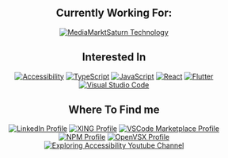 <!--<div align="center">
  <img alt="GitHub Stats" height="180em" src="https://github-readme-stats.vercel.app/api?username=sketchbuch&count_private=true&show_icons=true&hide_title=true&ring_color=8c8da7&icon_color=8c8da7" />
  <img alt="Most used programming languages"  height="180em" src="https://github-readme-stats.vercel.app/api/top-langs?username=sketchbuch&count_private=true&show_icons=true&hide_title=true" />
</div>-->

<div align="center">
  <h2 align="center">Currently Working For:</h2>
  
  [![MediaMarktSaturn Technology](https://img.shields.io/static/v1?label=&message=MediaMarktSaturn&nbsp;Technology&color=df0000&style=for-the-badge&logo=github)](https://github.com/MediaMarktSaturn)
</div>

<div align="center">
  <h2 align="center">Interested In</h2>

  [![Accessibility](https://img.shields.io/static/v1?label=&message=Accessibility&color=2ea44f&style=for-the-badge)](https://github.com/sketchbuch?tab=repositories&q=accessibility&type=&language=&sort=)
  [![TypeScript](https://img.shields.io/badge/typescript-%23007ACC.svg?style=for-the-badge&logo=typescript&logoColor=white)](https://github.com/sketchbuch?tab=repositories&q=&type=&language=typescript&sort=)
  [![JavaScript](https://img.shields.io/badge/javascript-%23323330.svg?style=for-the-badge&logo=javascript&logoColor=%23F7DF1E)](https://github.com/sketchbuch?tab=repositories&q=&type=&language=javascript&sort=)
  [![React](https://img.shields.io/badge/react-%2320232a.svg?style=for-the-badge&logo=react&logoColor=%2361DAFB)](https://github.com/sketchbuch?tab=repositories&q=react&type=&language=javascript&sort=)
  [![Flutter](https://img.shields.io/badge/Flutter-%2302569B.svg?style=for-the-badge&logo=Flutter&logoColor=white)](https://github.com/sketchbuch?tab=repositories&q=&type=&language=flutter&sort=)
  [![Visual Studio Code](https://img.shields.io/badge/Visual%20Studio%20Code-0078d7.svg?style=for-the-badge&logo=visual-studio-code&logoColor=white)](https://github.com/sketchbuch?tab=repositories&q=vscode&type=&language=&sort=)
</div>

<div align="center">
  <h2 align="center">Where To Find me</h2>

  [![LinkedIn Profile](https://img.shields.io/badge/linkedin-%230077B5.svg?style=for-the-badge&logo=linkedin&logoColor=white)](https://www.linkedin.com/in/stephen-bungert-ab3985256/)
  [![XING Profile](https://img.shields.io/badge/xing-%23006567.svg?style=for-the-badge&logo=xing&logoColor=white)](https://www.xing.com/profile/Stephen_Bungert/cv)
  [![VSCode Marketplace Profile](https://img.shields.io/static/v1?label=&message=VSCode&nbsp;Marketplace&color=0078d7&style=for-the-badge)](https://marketplace.visualstudio.com/publishers/sketchbuch)
  [![NPM Profile](https://img.shields.io/static/v1?label=&message=NPM&nbsp;Profile&color=cb3837&style=for-the-badge)](https://www.npmjs.com/~sketchbuch)
  [![OpenVSX Profile](https://img.shields.io/static/v1?label=&message=OpenVSX&nbsp;Marketplace&color=a60ee5&style=for-the-badge)](https://open-vsx.org/namespace/sketchbuch)
  [![Exploring Accessibility Youtube Channel](https://img.shields.io/badge/YouTube-%23FF0000.svg?style=for-the-badge&logo=YouTube&logoColor=white&label=Exploring&nbsp;Accessibility)](https://www.youtube.com/@ExploringAccessibility)
</div>

<!-- Badges: https://github.com/Ileriayo/markdown-badges -->

<!-- Badges: https://stackoverflow.com/questions/74156679/markdown-reference-link-with-shields-io-badges -->

<!-- How to Create an Impressive GitHub Profile README: https://www.sitepoint.com/github-profile-readme/ -->

<!-- Good Example: https://github.com/verasdan/verasdan -->
